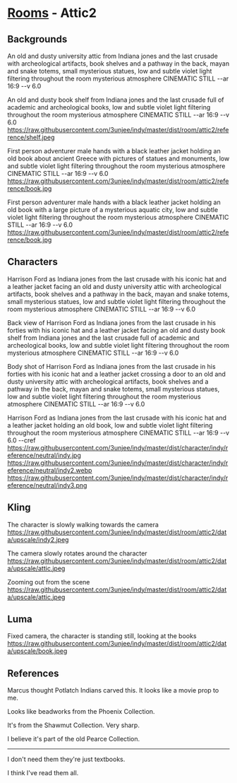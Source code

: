 # [Rooms](../room.md) - Attic2

## Backgrounds

An old and dusty university attic from Indiana jones and the last crusade with archeological artifacts, book shelves and a pathway in the back, mayan and snake totems, small mysterious statues, low and subtle violet light filtering throughout the room mysterious atmosphere CINEMATIC STILL --ar 16:9 --v 6.0

An old and dusty book shelf from Indiana jones and the last crusade full of academic and archeological books, low and subtle violet light filtering throughout the room mysterious atmosphere CINEMATIC STILL --ar 16:9 --v 6.0 https://raw.githubusercontent.com/3unjee/indy/master/dist/room/attic2/reference/shelf.jpeg

First person adventurer male hands with a black leather jacket holding an old book about ancient Greece with pictures of statues and monuments, low and subtle violet light filtering throughout the room mysterious atmosphere CINEMATIC STILL --ar 16:9 --v 6.0 https://raw.githubusercontent.com/3unjee/indy/master/dist/room/attic2/reference/book.jpg

First person adventurer male hands with a black leather jacket holding an old book with a large picture of a mysterious aquatic city, low and subtle violet light filtering throughout the room mysterious atmosphere CINEMATIC STILL --ar 16:9 --v 6.0 https://raw.githubusercontent.com/3unjee/indy/master/dist/room/attic2/reference/book.jpg

## Characters

Harrison Ford as Indiana jones from the last crusade with his iconic hat and a leather jacket facing an old and dusty university attic with archeological artifacts, book shelves and a pathway in the back, mayan and snake totems, small mysterious statues, low and subtle violet light filtering throughout the room mysterious atmosphere CINEMATIC STILL --ar 16:9 --v 6.0

Back view of Harrison Ford as Indiana jones from the last crusade in his forties with his iconic hat and a leather jacket facing an old and dusty book shelf from Indiana jones and the last crusade full of academic and archeological books, low and subtle violet light filtering throughout the room mysterious atmosphere CINEMATIC STILL --ar 16:9 --v 6.0

Body shot of Harrison Ford as Indiana jones from the last crusade in his forties with his iconic hat and a leather jacket crossing a door to an old and dusty university attic with archeological artifacts, book shelves and a pathway in the back, mayan and snake totems, small mysterious statues, low and subtle violet light filtering throughout the room mysterious atmosphere CINEMATIC STILL --ar 16:9 --v 6.0

Harrison Ford as Indiana jones from the last crusade with his iconic hat and a leather jacket holding an old book, low and subtle violet light filtering throughout the room mysterious atmosphere CINEMATIC STILL --ar 16:9 --v 6.0 --cref https://raw.githubusercontent.com/3unjee/indy/master/dist/character/indy/reference/neutral/indy.jpg https://raw.githubusercontent.com/3unjee/indy/master/dist/character/indy/reference/neutral/indy2.webp https://raw.githubusercontent.com/3unjee/indy/master/dist/character/indy/reference/neutral/indy3.png

## Kling

The character is slowly walking towards the camera
https://raw.githubusercontent.com/3unjee/indy/master/dist/room/attic2/data/upscale/indy2.jpeg

The camera slowly rotates around the character
https://raw.githubusercontent.com/3unjee/indy/master/dist/room/attic2/data/upscale/attic.jpeg

Zooming out from the scene
https://raw.githubusercontent.com/3unjee/indy/master/dist/room/attic2/data/upscale/attic.jpeg

## Luma

Fixed camera, the character is standing still, looking at the books
https://raw.githubusercontent.com/3unjee/indy/master/dist/room/attic2/data/upscale/book.jpeg

## References

Marcus thought Potlatch Indians carved this. It looks like a movie prop to me.

Looks like beadworks from the Phoenix Collection.

It's from the Shawmut Collection. Very sharp.

I believe it's part of the old Pearce Collection.

---

I don't need them they're just textbooks.

I think I've read them all.
